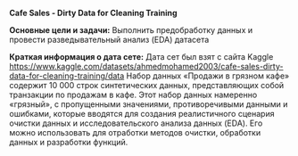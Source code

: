 __Cafe Sales - Dirty Data for Cleaning Training__

__Основные цели и задачи:__
Выполнить предобработку данных и провести разведывательный анализ (EDA) датасета 

__Краткая информация о дата сете:__
Дата сет был взят с сайта Kaggle https://www.kaggle.com/datasets/ahmedmohamed2003/cafe-sales-dirty-data-for-cleaning-training/data
Набор данных «Продажи в грязном кафе» содержит 10 000 строк синтетических данных, представляющих собой транзакции по продажам в кафе. Этот набор данных намеренно «грязный», с пропущенными значениями, противоречивыми данными и ошибками, которые вводятся для создания реалистичного сценария очистки данных и исследовательского анализа данных (EDA). Его можно использовать для отработки методов очистки, обработки данных и разработки функций.
